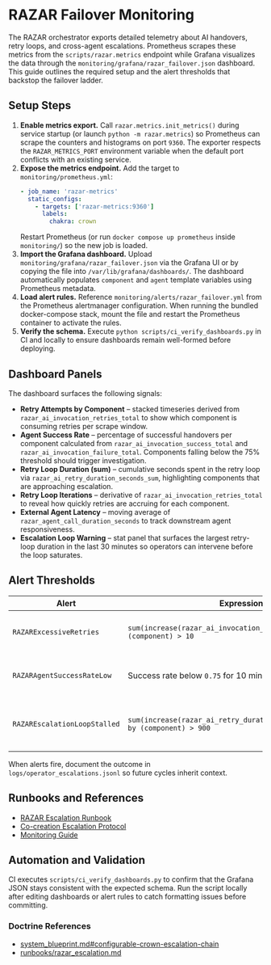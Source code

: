 # RAZAR Failover Monitoring

The RAZAR orchestrator exports detailed telemetry about AI handovers, retry
loops, and cross-agent escalations. Prometheus scrapes these metrics from the
`scripts/razar.metrics` endpoint while Grafana visualizes the data through the
`monitoring/grafana/razar_failover.json` dashboard. This guide outlines the
required setup and the alert thresholds that backstop the failover ladder.

## Setup Steps

1. **Enable metrics export.** Call `razar.metrics.init_metrics()` during service
   startup (or launch `python -m razar.metrics`) so Prometheus can scrape the
   counters and histograms on port `9360`. The exporter respects the
   `RAZAR_METRICS_PORT` environment variable when the default port conflicts
   with an existing service.
2. **Expose the metrics endpoint.** Add the target to
   `monitoring/prometheus.yml`:
   ```yaml
   - job_name: 'razar-metrics'
     static_configs:
       - targets: ['razar-metrics:9360']
         labels:
           chakra: crown
   ```
   Restart Prometheus (or run `docker compose up prometheus` inside
   `monitoring/`) so the new job is loaded.
3. **Import the Grafana dashboard.** Upload
   `monitoring/grafana/razar_failover.json` via the Grafana UI or by copying the
   file into `/var/lib/grafana/dashboards/`. The dashboard automatically
   populates `component` and `agent` template variables using Prometheus
   metadata.
4. **Load alert rules.** Reference
   `monitoring/alerts/razar_failover.yml` from the Prometheus alertmanager
   configuration. When running the bundled docker-compose stack, mount the file
   and restart the Prometheus container to activate the rules.
5. **Verify the schema.** Execute `python scripts/ci_verify_dashboards.py` in CI
   and locally to ensure dashboards remain well-formed before deploying.

## Dashboard Panels

The dashboard surfaces the following signals:

- **Retry Attempts by Component** – stacked timeseries derived from
  `razar_ai_invocation_retries_total` to show which component is consuming
  retries per scrape window.
- **Agent Success Rate** – percentage of successful handovers per component
  calculated from `razar_ai_invocation_success_total` and
  `razar_ai_invocation_failure_total`. Components falling below the 75% threshold
  should trigger investigation.
- **Retry Loop Duration (sum)** – cumulative seconds spent in the retry loop via
  `razar_ai_retry_duration_seconds_sum`, highlighting components that are
  approaching escalation.
- **Retry Loop Iterations** – derivative of
  `razar_ai_invocation_retries_total` to reveal how quickly retries are accruing
  for each component.
- **External Agent Latency** – moving average of
  `razar_agent_call_duration_seconds` to track downstream agent responsiveness.
- **Escalation Loop Warning** – stat panel that surfaces the largest retry-loop
  duration in the last 30 minutes so operators can intervene before the loop
  saturates.

## Alert Thresholds

| Alert | Expression | Threshold | Recommended Action |
| --- | --- | --- | --- |
| `RAZARExcessiveRetries` | `sum(increase(razar_ai_invocation_retries_total[5m])) by (component) > 10` | More than 10 retries in 5 minutes | Check the component log, confirm self-healing succeeds, and reseed mission context if necessary. |
| `RAZARAgentSuccessRateLow` | Success rate below `0.75` for 10 minutes | Success rate < 75% | Validate external agent credentials, ensure upstream APIs are reachable, and review the [RAZAR Escalation Runbook](../runbooks/razar_escalation.md). |
| `RAZAREscalationLoopStalled` | `sum(increase(razar_ai_retry_duration_seconds_sum[30m])) by (component) > 900` | >15 minutes spent inside the retry loop | Trigger operator escalation per the runbook and inspect `logs/operator_escalations.jsonl` for stuck events. |

When alerts fire, document the outcome in `logs/operator_escalations.jsonl` so
future cycles inherit context.

## Runbooks and References

- [RAZAR Escalation Runbook](../runbooks/razar_escalation.md)
- [Co-creation Escalation Protocol](../co_creation_escalation.md)
- [Monitoring Guide](../monitoring.md)

## Automation and Validation

CI executes `scripts/ci_verify_dashboards.py` to confirm that the Grafana
JSON stays consistent with the expected schema. Run the script locally after
editing dashboards or alert rules to catch formatting issues before committing.

### Doctrine References
- [system_blueprint.md#configurable-crown-escalation-chain](../system_blueprint.md#configurable-crown-escalation-chain)
- [runbooks/razar_escalation.md](../runbooks/razar_escalation.md)
